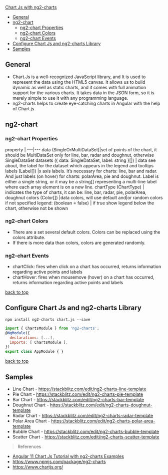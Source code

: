[Chart Js with ng2-charts](#top)

- [General](#general)
- [ng2-chart](#ng2-chart)
  - [ng2-chart Properties](#ng2-chart-properties)
  - [ng2-chart Colors](#ng2-chart-colors)
  - [ng2-chart Events](#ng2-chart-events)
- [Configure Chart Js and ng2-charts Library](#configure-chart-js-and-ng2-charts-library)
- [Samples](#samples)
## General

- Chart.Js is a well-recognized JavaScript library, and It is used to represent the data using the HTML5 canvas. It allows us to build dynamic as well as static charts, and it comes with full animation support for the various charts. It takes data in the JSON form, so it is merely simple to use it with any programming language.
- ng2-charts helps to create eye-catching charts in Angular with the help of Chart.js

## ng2-chart

### ng2-chart Properties

property |
---|---
data (SingleOrMultiDataSet)|set of points of the chart, it should be MultiDataSet only for line, bar, radar and doughnut, otherwise SingleDataSet
datasets ({ data: SingleDataSet, label: string }[]) | data see about, the label for the dataset which appears in the legend and tooltips
labels (Label[]) |x axis labels. It’s necessary for charts: line, bar and radar. And just labels (on hover) for charts: polarArea, pie and doughnut. Label is either a single string, or it may be a string[] representing a multi-line label where each array element is on a new line.
chartType (ChartType) | indicates the type of charts, it can be: line, bar, radar, pie, polarArea, doughnut
colors (Color[]) |data colors, will use default and|or random colors if not specified
legend: (boolean = false) | if true show legend below the chart, otherwise not be shown

### ng2-chart Colors

- There are a set several default colors. Colors can be replaced using the colors attribute.
- If there is more data than colors, colors are generated randomly.

### ng2-chart Events

- chartClick: fires when click on a chart has occurred, returns information regarding active points and labels
- chartHover: fires when mousemove (hover) on a chart has occurred, returns information regarding active points and labels

[back to top](#top)

## Configure Chart Js and ng2-charts Library

`npm install ng2-charts chart.js --save`

```javascript
import { ChartsModule } from 'ng2-charts';
@NgModule({
  declarations: [...],
  imports: [ ChartsModule ],
})
export class AppModule { }
```

[back to top](#top)

## Samples

- Line Chart - https://stackblitz.com/edit/ng2-charts-line-template
- Pie Chart - https://stackblitz.com/edit/ng2-charts-pie-template
- Bar Chart - https://stackblitz.com/edit/ng2-charts-bar-template
- Doughnut Chart - https://stackblitz.com/edit/ng2-charts-doughnut-template
- Radar Chart - https://stackblitz.com/edit/ng2-charts-radar-template
- Polar Area Chart - https://stackblitz.com/edit/ng2-charts-polar-area-template
- Bubble Chart - https://stackblitz.com/edit/ng2-charts-bubble-template
- Scatter Chart - https://stackblitz.com/edit/ng2-charts-scatter-template

> References
- [Angular 11 Chart Js Tutorial with ng2-charts Examples](https://www.positronx.io/angular-chart-js-tutorial-with-ng2-charts-examples/)
- https://www.npmjs.com/package/ng2-charts
- https://www.chartjs.org/